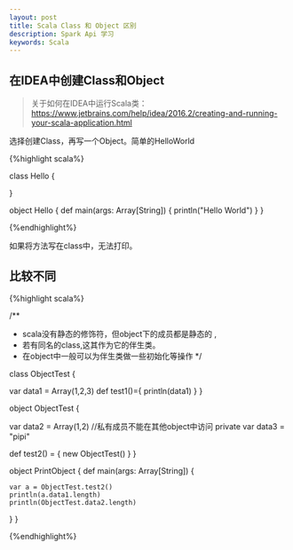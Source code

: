 ```yaml
---
layout: post
title: Scala Class 和 Object 区别
description: Spark Api 学习
keywords: Scala
---
```


在IDEA中创建Class和Object
-------------

> 关于如何在IDEA中运行Scala类：<https://www.jetbrains.com/help/idea/2016.2/creating-and-running-your-scala-application.html>

选择创建Class，再写一个Object。简单的HelloWorld

{%highlight scala%}

class Hello {

}

object Hello {
  def main(args: Array[String]) {
    println("Hello World")
  }
}

{%endhighlight%}

如果将方法写在class中，无法打印。

比较不同
-----------

{%highlight scala%}

/**
  * scala没有静态的修饰符，但object下的成员都是静态的 ,
  * 若有同名的class,这其作为它的伴生类。
  * 在object中一般可以为伴生类做一些初始化等操作
  */

class ObjectTest {

  var data1 = Array(1,2,3)
  def test1()={
    println(data1)
  }
}

object ObjectTest {

  var data2 = Array(1,2)
  //私有成员不能在其他object中访问
  private var data3 = "pipi"

  def test2() = {
    new ObjectTest()
  }
}

object PrintObject {
  def main(args: Array[String]) {

    var a = ObjectTest.test2()
    println(a.data1.length)
    println(ObjectTest.data2.length)
  }
}


{%endhighlight%}
